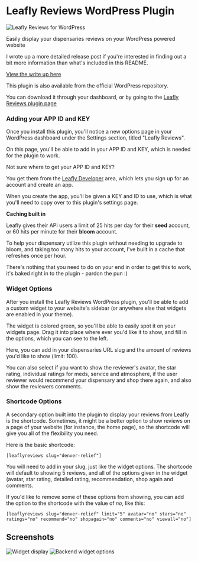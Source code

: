# Leafly Reviews WordPress Plugin

![Leafly Reviews for WordPress](http://robertdevore.com/wp-content/uploads/2015/10/leafly-reviews-stamp.jpg)

Easily display your dispensaries reviews on your WordPress powered website

I wrote up a more detailed release post if you're interested in finding out a bit more information than what's included in this README.

[View the write up here](http://robertdevore.com/leafly-reviews-wordpress-plugin/)

This plugin is also available from the official WordPress repository.

You can download it through your dashboard, or by going to the [Leafly Reviews plugin page](http://wordpress.org/plugins/leafly-reviews)

### Adding your APP ID and KEY

Once you install this plugin, you'll notice a new options page in your WordPress dashboard under the Settings section, titled "Leafly Reviews".

On this page, you'll be able to add in your APP ID and KEY, which is needed for the plugin to work.

Not sure where to get your APP ID and KEY?

You get them from the [Leafly Developer](https://developer.leafly.com) area, which lets you sign up for an account and create an app.

When you create the app, you'll be given a KEY and ID to use, which is what you'll need to copy over to this plugin's settings page.

**Caching built in**

Leafly gives their API users a limit of 25 hits per day for their **seed** account, or 60 hits per minute for their **bloom** account.

To help your dispensary utilize this plugin without needing to upgrade to bloom, and taking too many hits to your account, I've built in a cache that refreshes once per hour.

There's nothing that you need to do on your end in order to get this to work, it's baked right in to the plugin - pardon the pun :)

### Widget Options
After you install the Leafly Reviews WordPress plugin, you'll be able to add a custom widget to your website's sidebar (or anywhere else that widgets are enabled in your theme).

The widget is colored green, so you'll be able to easily spot it on your widgets page. Drag it into place where ever you'd like it to show, and fill in the options, which you can see to the left.

Here, you can add in your dispensaries URL slug and the amount of reviews you'd like to show (limit: 100). 

You can also select if you want to show the reviewer's avatar, the star rating, individual ratings for meds, service and atmosphere, if the user reviewer would recommend your dispensary and shop there again, and also show the reviewers comments.

### Shortcode Options

A secondary option built into the plugin to display your reviews from Leafly is the shortcode. Sometimes, it might be a better option to show reviews on a page of your website (for instance, the home page), so the shortcode will give you all of the flexibility you need.

Here is the basic shortcode:

`[leaflyreviews slug="denver-relief"]`

You will need to add in your slug, just like the widget options. The shortcode will default to showing 5 reviews, and all of the options given in the widget (avatar, star rating, detailed rating, recommendation, shop again and comments.

If you'd like to remove some of these options from showing, you can add the option to the shortcode with the value of *no*, like this:

`[leaflyreviews slug="denver-relief" limit="5" avatar="no" stars="no" ratings="no" recommend="no" shopagain="no" comments="no" viewall="no"]`

## Screenshots

![Widget display](http://robertdevore.com/wp-content/uploads/2015/10/leafly-reviews-wordpress-plugin-display.jpg) ![Backend widget options](http://robertdevore.com/wp-content/uploads/2015/10/leafly-reviews-wordpress-plugin-widget.jpg)

